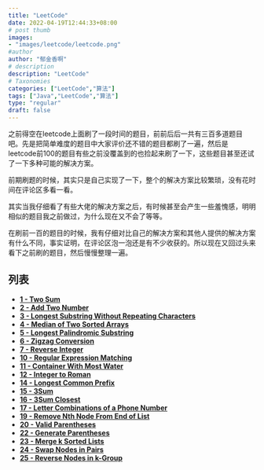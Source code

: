 ```yaml
---
title: "LeetCode"
date: 2022-04-19T12:44:33+08:00
# post thumb
images:
- "images/leetcode/leetcode.png"
#author
author: "郁金香啊"
# description
description: "LeetCode"
# Taxonomies
categories: ["LeetCode","算法"]
tags: ["Java","LeetCode","算法"]
type: "regular"
draft: false
---
```

之前得空在leetcode上面刷了一段时间的题目，前前后后一共有三百多道题目吧。先是把简单难度的题目中大家评价还不错的题目都刷了一遍，然后是leetcode前100的题目有些之前没覆盖到的也捡起来刷了一下，这些题目甚至还试了一下多种可能的解决方案。

前期刷题的时候，其实只是自己实现了一下，整个的解决方案比较繁琐，没有花时间在评论区多看一看。

其实当我仔细看了有些大佬的解决方案之后，有时候甚至会产生一些羞愧感，明明相似的题目我之前做过，为什么现在又不会了等等。

在刷前一百的题目的时候，我有仔细对比自己的解决方案和其他人提供的解决方案有什么不同，事实证明，在评论区泡一泡还是有不少收获的。所以现在又回过头来看下之前刷的题目，然后慢慢整理一遍。

## 列表
* **[1 - Two Sum](../../post/leetcode-1-two-sum/)**
* **[2 - Add Two Number](../../post/leetcode-2-add-two-number/)**
* **[3 - Longest Substring Without Repeating Characters](../../post/leetcode-3-longest-substring-without-repeating-characters/)**
* **[4 - Median of Two Sorted Arrays](../../post/leetcode-4-medianof-two-sorted-arrays)**
* **[5 - Longest Palindromic Substring](../../post/leetcode-5-longest-palindromic-substring/)**
* **[6 - Zigzag Conversion](../../post/leetcode-6-zigzag-conversion/)**
* **[7 - Reverse Integer](../../post/leetcode-7-reverse-integer/)**
* **[10 - Regular Expression Matching](../../post/leetcode-10-regular-expression-matching/)**
* **[11 - Container With Most Water](../../post/leetcode-11-container-with-most-water/)**
* **[12 - Integer to Roman](../../post/leetcode-12-integer-to-roman/)**
* **[14 - Longest Common Prefix](../../post/leetcode-14-longest-common-prefix/)**
* **[15 - 3Sum](../../post/leetcode-15-3-sum/)**
* **[16 - 3Sum Closest](../../post/leetcode-16-3-sum-closest/)**
* **[17 - Letter Combinations of a Phone Number](../../post/leetcode-17-letter-combinations-of-a-phone-number/)**
* **[19 - Remove Nth Node From End of List](../../post/leetcode-19-remove-nth-node-from-end-of-list/)**
* **[20 - Valid Parentheses](../../post/leetcode-20-valid-parentheses/)**
* **[22 - Generate Parentheses](../../post/leetcode-22-generate-parentheses/)**
* **[23 - Merge k Sorted Lists](../../post/leetcode-23-merge-k-sorted-lists/)**
* **[24 - Swap Nodes in Pairs](../../post/leetcode-24-swap-nodes-in-pairs/)**
* **[25 - Reverse Nodes in k-Group](../../post/leetco:de-25-reverse-nodes-in-k-group/)**